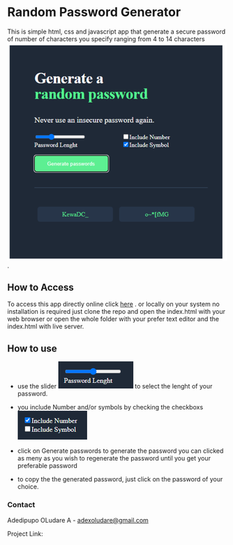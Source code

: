 # Random Password Generator
This is simple html, css and javascript app that generate a secure password of number of characters you specify ranging from 4 to 14 characters
![User Interface](/images/ui.PNG). 
## How to Access
To access this app directly online click [here](https://)
. or 
locally on your system no installation is required just clone the repo and open the index.html with your web browser or open the whole folder with your prefer text editor and the index.html with live server.

## How to use
- use the slider ![slider](/images/lenght.PNG) to select the lenght of your password.

- you include Number and/or symbols by checking the checkboxs ![checkbox](/images/NoSymbol.PNG)

- click on Generate passwords to generate the password you can clicked as meny as you wish to regenerate the password until you get your preferable password

- to copy the the generated password, just click on the password of your choice.

### Contact
Adedipupo OLudare A - adexoludare@gmail.com

Project Link: 